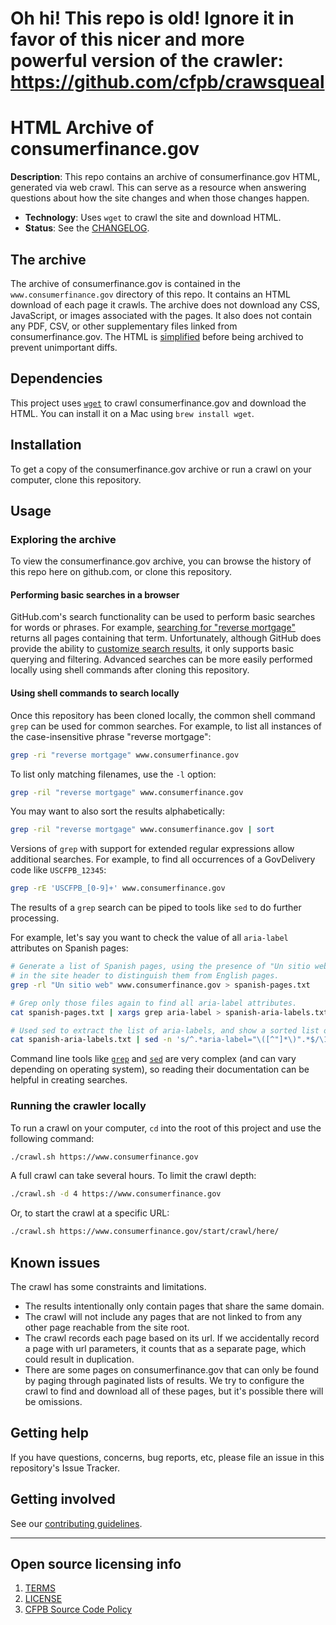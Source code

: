 # Oh hi! This repo is old! Ignore it in favor of this nicer and more powerful version of the crawler: https://github.com/cfpb/crawsqueal

# HTML Archive of consumerfinance.gov

**Description**:
This repo contains an archive of consumerfinance.gov HTML, generated via web crawl.
This can serve as a resource when answering questions about how the site changes and when those changes happen.

  - **Technology**: Uses `wget` to crawl the site and download HTML.
  - **Status**:  See the [CHANGELOG](CHANGELOG.md).

## The archive

The archive of consumerfinance.gov is contained in the `www.consumerfinance.gov` directory of this repo.
It contains an HTML download of each page it crawls.
The archive does not download any CSS, JavaScript, or images associated with the pages.
It also does not contain any PDF, CSV, or other supplementary files linked from consumerfinance.gov.
The HTML is [simplified](./postprocessing/) before being archived to prevent unimportant diffs.

## Dependencies

This project uses [`wget`](https://www.gnu.org/software/wget/) to crawl consumerfinance.gov and download the HTML.
You can install it on a Mac using `brew install wget`.

## Installation

To get a copy of the consumerfinance.gov archive or run a crawl on your computer, clone this repository.

## Usage

### Exploring the archive

To view the consumerfinance.gov archive, you can browse the history of this repo here on github.com, or clone this repository.

#### Performing basic searches in a browser

GitHub.com's search functionality can be used to perform basic searches for words or phrases.
For example,
[searching for "reverse  mortgage"](https://github.com/cfpb/crawl-cfgov/search?q=%22reverse+mortgage%22)
returns all pages containing that term.
Unfortunately, although GitHub does provide the ability to
[customize search results](https://docs.github.com/en/free-pro-team@latest/github/searching-for-information-on-github/searching-code),
it only supports basic querying and filtering.
Advanced searches can be more easily performed locally using shell commands after cloning this repository.

#### Using shell commands to search locally

Once this repository has been cloned locally, the common shell command `grep` can be used for common searches.
For example, to list all instances of the case-insensitive phrase "reverse mortgage":

```sh
grep -ri "reverse mortgage" www.consumerfinance.gov
```

To list only matching filenames, use the `-l` option:

```sh
grep -ril "reverse mortgage" www.consumerfinance.gov
```

You may want to also sort the results alphabetically:

```sh
grep -ril "reverse mortgage" www.consumerfinance.gov | sort
```

Versions of `grep` with support for extended regular expressions allow additional searches.
For example, to find all occurrences of a GovDelivery code like `USCFPB_12345`:

```sh
grep -rE 'USCFPB_[0-9]+' www.consumerfinance.gov
```

The results of a `grep` search can be piped to tools like `sed` to do further processing.

For example, let's say you want to check the value of all `aria-label` attributes on Spanish pages:

```sh
# Generate a list of Spanish pages, using the presence of "Un sitio web"
# in the site header to distinguish them from English pages.
grep -rl "Un sitio web" www.consumerfinance.gov > spanish-pages.txt

# Grep only those files again to find all aria-label attributes.
cat spanish-pages.txt | xargs grep aria-label > spanish-aria-labels.txt

# Used sed to extract the list of aria-labels, and show a sorted list of unique values.
cat spanish-aria-labels.txt | sed -n 's/^.*aria-label="\([^"]*\)".*$/\1/p' | sort | uniq
```

Command line tools like
[`grep`](https://linux.die.net/man/1/grep)
and
[`sed`](https://linux.die.net/man/1/sed)
are very complex (and can vary depending on operating system),
so reading their documentation can be helpful in creating searches.

### Running the crawler locally

To run a crawl on your computer, `cd` into the root of this project and use the following command:

```sh
./crawl.sh https://www.consumerfinance.gov
```

A full crawl can take several hours. To limit the crawl depth:

```sh
./crawl.sh -d 4 https://www.consumerfinance.gov
```

Or, to start the crawl at a specific URL:

```sh
./crawl.sh https://www.consumerfinance.gov/start/crawl/here/
```

## Known issues

The crawl has some constraints and limitations.
- The results intentionally only contain pages that share the same domain.
- The crawl will not include any pages that are not linked to from any other page reachable from the site root.
- The crawl records each page based on its url.
  If we accidentally record a page with url parameters, it counts that as a separate page, which could result in duplication.
- There are some pages on consumerfinance.gov that can only be found by paging through paginated lists of results.
  We try to configure the crawl to find and download all of these pages, but it's possible there will be omissions.

## Getting help

If you have questions, concerns, bug reports, etc, please file an issue in this repository's Issue Tracker.

## Getting involved

See our [contributing guidelines](CONTRIBUTING.md).


----

## Open source licensing info
1. [TERMS](TERMS.md)
2. [LICENSE](LICENSE)
3. [CFPB Source Code Policy](https://github.com/cfpb/source-code-policy/)
